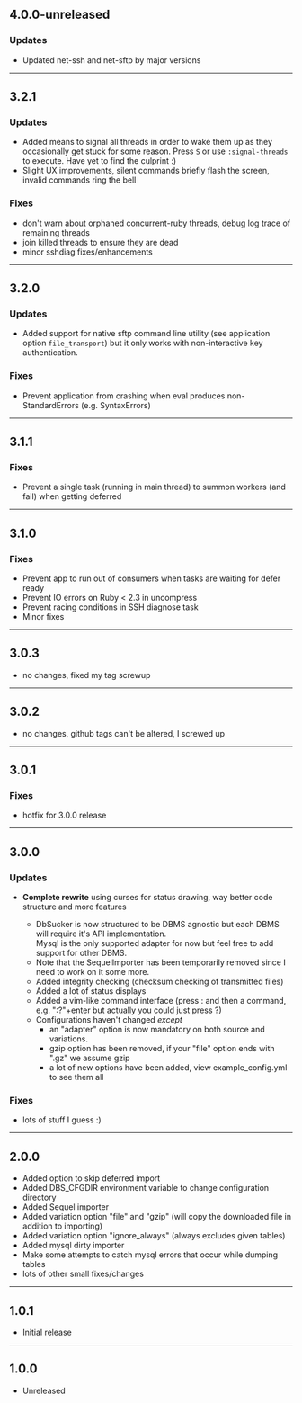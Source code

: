 ## 4.0.0-unreleased

### Updates

* Updated net-ssh and net-sftp by major versions

-------------------

## 3.2.1

### Updates

* Added means to signal all threads in order to wake them up as they occasionally get stuck for some reason. Press `S` or use `:signal-threads` to execute. Have yet to find the culprint :)
* Slight UX improvements, silent commands briefly flash the screen, invalid commands ring the bell

### Fixes

* don't warn about orphaned concurrent-ruby threads, debug log trace of remaining threads
* join killed threads to ensure they are dead
* minor sshdiag fixes/enhancements

-------------------

## 3.2.0

### Updates

* Added support for native sftp command line utility (see application option `file_transport`) but it
  only works with non-interactive key authentication.

### Fixes

* Prevent application from crashing when eval produces non-StandardErrors (e.g. SyntaxErrors)

-------------------

## 3.1.1

### Fixes

* Prevent a single task (running in main thread) to summon workers (and fail) when getting deferred

-------------------

## 3.1.0

### Fixes

* Prevent app to run out of consumers when tasks are waiting for defer ready
* Prevent IO errors on Ruby < 2.3 in uncompress
* Prevent racing conditions in SSH diagnose task
* Minor fixes

-------------------

## 3.0.3

* no changes, fixed my tag screwup

-------------------

## 3.0.2

* no changes, github tags can't be altered, I screwed up

-------------------

## 3.0.1

### Fixes

* hotfix for 3.0.0 release

-------------------

## 3.0.0

### Updates

* **Complete rewrite** using curses for status drawing, way better code structure and more features

  * DbSucker is now structured to be DBMS agnostic but each DBMS will require it's API implementation.<br>
    Mysql is the only supported adapter for now but feel free to add support for other DBMS.
  * Note that the SequelImporter has been temporarily removed since I need to work on it some more.
  * Added integrity checking (checksum checking of transmitted files)
  * Added a lot of status displays
  * Added a vim-like command interface (press : and then a command, e.g. ":?"+enter but actually you could just press ?)
  * Configurations haven't changed *except*
    * an "adapter" option is now mandatory on both source and variations.
    * gzip option has been removed, if your "file" option ends with ".gz" we assume gzip
    * a lot of new options have been added, view example_config.yml to see them all

### Fixes

* lots of stuff I guess :)

-------------------

## 2.0.0

* Added option to skip deferred import
* Added DBS_CFGDIR environment variable to change configuration directory
* Added Sequel importer
* Added variation option "file" and "gzip" (will copy the downloaded file in addition to importing)
* Added variation option "ignore_always" (always excludes given tables)
* Added mysql dirty importer
* Make some attempts to catch mysql errors that occur while dumping tables
* lots of other small fixes/changes

-------------------

## 1.0.1

* Initial release

-------------------

## 1.0.0

* Unreleased
